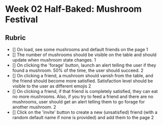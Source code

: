 # Week 02 Half-Baked: Mushroom Festival

## Rubric

-   [] On load, see some mushrooms and default friends on the page 1
-   [] The number of mushrooms should be visible on the table and should update when mushroom state changes. 1
-   [] On clicking the 'forage' button, launch an alert telling the user if they found a mushroom. 50% of the time, the user should succeed. 2
-   [] On clicking a friend, a mushroom should vanish from the table, and the friend should become more satisfied. Satisfaction level should be visible to the user as different emojis 2
-   [] On clicking a friend, if that friend is completely satisfied, they can eat no more mushrooms. Also, if you try to feed a friend and there are no mushrooms, user should get an alert telling them to go forage for another mushroom. 2
-   [] Click on the 'invite' button to create a new (unsatisfied) friend (with a random default name if none is provided) and add them to the page 2
